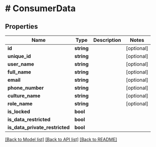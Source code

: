 # # ConsumerData

## Properties

Name | Type | Description | Notes
------------ | ------------- | ------------- | -------------
**id** | **string** |  | [optional]
**unique_id** | **string** |  | [optional]
**user_name** | **string** |  | [optional]
**full_name** | **string** |  | [optional]
**email** | **string** |  | [optional]
**phone_number** | **string** |  | [optional]
**culture_name** | **string** |  | [optional]
**role_name** | **string** |  | [optional]
**is_locked** | **bool** |  |
**is_data_restricted** | **bool** |  |
**is_data_private_restricted** | **bool** |  |

[[Back to Model list]](../../README.md#models) [[Back to API list]](../../README.md#endpoints) [[Back to README]](../../README.md)
